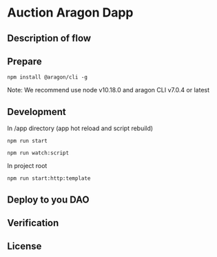 # Auction Aragon Dapp

## Description of flow

## Prepare
```
npm install @aragon/cli -g
```
Note: We recommend use node v10.18.0 and aragon CLI v7.0.4 or latest

## Development

In /app directory (app hot reload and script rebuild)
```
npm run start
```

```
npm run watch:script
```

In project root
```
npm run start:http:template
```

## Deploy to you DAO

## Verification

## License